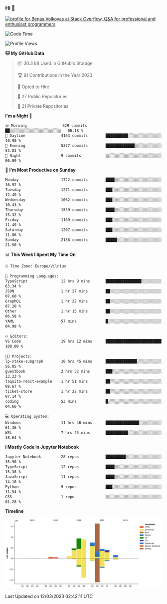 ### Hi 👋
<a href="https://stackoverflow.com/users/14954249/benas-volkovas"><img src="https://stackoverflow.com/users/flair/14954249.png?theme=dark" width="208" height="58" alt="profile for Benas Volkovas at Stack Overflow, Q&amp;A for professional and enthusiast programmers" title="profile for Benas Volkovas at Stack Overflow, Q&amp;A for professional and enthusiast programmers"></a>

<!--START_SECTION:waka-->
![Code Time](http://img.shields.io/badge/Code%20Time-1%2C321%20hrs%2029%20mins-blue)

![Profile Views](http://img.shields.io/badge/Profile%20Views-0-blue)

**🐱 My GitHub Data** 

> 📦 30.3 kB Used in GitHub's Storage 
 > 
> 🏆 91 Contributions in the Year 2023
 > 
> 💼 Opted to Hire
 > 
> 📜 27 Public Repositories 
 > 
> 🔑 21 Private Repositories 
 > 
**I'm a Night 🦉** 

```text
🌞 Morning                629 commits         ██░░░░░░░░░░░░░░░░░░░░░░░   06.18 % 
🌆 Daytime                4163 commits        ██████████░░░░░░░░░░░░░░░   40.90 % 
🌃 Evening                5377 commits        █████████████░░░░░░░░░░░░   52.83 % 
🌙 Night                  9 commits           ░░░░░░░░░░░░░░░░░░░░░░░░░   00.09 % 
```
📅 **I'm Most Productive on Sunday** 

```text
Monday                   1722 commits        ████░░░░░░░░░░░░░░░░░░░░░   16.92 % 
Tuesday                  1271 commits        ███░░░░░░░░░░░░░░░░░░░░░░   12.49 % 
Wednesday                1062 commits        ███░░░░░░░░░░░░░░░░░░░░░░   10.43 % 
Thursday                 1559 commits        ████░░░░░░░░░░░░░░░░░░░░░   15.32 % 
Friday                   1169 commits        ███░░░░░░░░░░░░░░░░░░░░░░   11.49 % 
Saturday                 1207 commits        ███░░░░░░░░░░░░░░░░░░░░░░   11.86 % 
Sunday                   2188 commits        █████░░░░░░░░░░░░░░░░░░░░   21.50 % 
```


📊 **This Week I Spent My Time On** 

```text
🕑︎ Time Zone: Europe/Vilnius

💬 Programming Languages: 
TypeScript               12 hrs 9 mins       ████████████████░░░░░░░░░   63.34 % 
JSON                     1 hr 27 mins        ██░░░░░░░░░░░░░░░░░░░░░░░   07.60 % 
GraphQL                  1 hr 22 mins        ██░░░░░░░░░░░░░░░░░░░░░░░   07.20 % 
Other                    1 hr 15 mins        ██░░░░░░░░░░░░░░░░░░░░░░░   06.58 % 
YAML                     57 mins             █░░░░░░░░░░░░░░░░░░░░░░░░   04.98 % 

🔥 Editors: 
VS Code                  19 hrs 12 mins      █████████████████████████   100.00 % 

🐱‍💻 Projects: 
lp-stake-subgraph        10 hrs 45 mins      ██████████████░░░░░░░░░░░   56.05 % 
guestbook                2 hrs 32 mins       ███░░░░░░░░░░░░░░░░░░░░░░   13.23 % 
taquito-react-example    1 hr 51 mins        ██░░░░░░░░░░░░░░░░░░░░░░░   09.67 % 
ticket-store             1 hr 22 mins        ██░░░░░░░░░░░░░░░░░░░░░░░   07.14 % 
coding                   53 mins             █░░░░░░░░░░░░░░░░░░░░░░░░   04.66 % 

💻 Operating System: 
Windows                  11 hrs 46 mins      ███████████████░░░░░░░░░░   61.36 % 
WSL                      7 hrs 25 mins       ██████████░░░░░░░░░░░░░░░   38.64 % 
```

**I Mostly Code in Jupyter Notebook** 

```text
Jupyter Notebook         28 repos            █████████░░░░░░░░░░░░░░░░   35.90 % 
TypeScript               12 repos            ████░░░░░░░░░░░░░░░░░░░░░   15.38 % 
JavaScript               11 repos            ████░░░░░░░░░░░░░░░░░░░░░   14.10 % 
Python                   9 repos             ███░░░░░░░░░░░░░░░░░░░░░░   11.54 % 
CSS                      1 repo              ░░░░░░░░░░░░░░░░░░░░░░░░░   01.28 % 
```



**Timeline**

![Lines of Code chart](https://raw.githubusercontent.com/BenasVolkovas/BenasVolkovas/main/assets/bar_graph.png)


 Last Updated on 12/03/2023 02:42:11 UTC
<!--END_SECTION:waka-->

